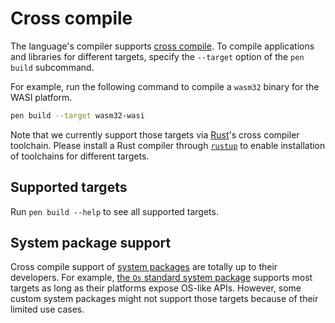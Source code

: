 # Cross compile

The language's compiler supports [cross compile](https://en.wikipedia.org/wiki/cross_compiler). To compile applications and libraries for different targets, specify the `--target` option of the `pen build` subcommand.

For example, run the following command to compile a `wasm32` binary for the WASI platform.

```sh
pen build --target wasm32-wasi
```

Note that we currently support those targets via [Rust](https://www.rust-lang.org/)'s cross compiler toolchain. Please install a Rust compiler through [`rustup`](https://rust-lang.github.io/rustup/) to enable installation of toolchains for different targets.

## Supported targets

Run `pen build --help` to see all supported targets.

## System package support

Cross compile support of [system packages](/advanced-features/writing-system-packages.md#system-packages) are totally up to their developers. For example, [the `Os` standard system package](/references/standard-packages/os.md) supports most targets as long as their platforms expose OS-like APIs. However, some custom system packages might not support those targets because of their limited use cases.
